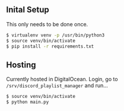 ## Inital Setup
This only needs to be done once.
```sh
$ virtualenv venv -p /usr/bin/python3
$ source venv/bin/activate
$ pip install -r requirements.txt
```

## Hosting
Currently hosted in DigitalOcean. Login, go to `/srv/discord_playlist_manager` and run...
```sh
$ source venv/bin/activate
$ python main.py
```
